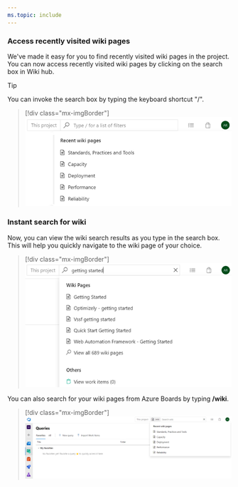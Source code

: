 ```yaml
---
ms.topic: include
---
```


### Access recently visited wiki pages

We've made it easy for you to find recently visited wiki pages in the project. You can now access recently visited wiki pages by clicking on the search box in Wiki hub.

> [!Tip] 
> You can invoke the search box by typing the keyboard shortcut "/".

> [!div class="mx-imgBorder"]
> ![Access recently visited wiki pages.](../../media/159_08.png)

### Instant search for wiki

Now, you can view the wiki search results as you type in the search box. This will help you quickly navigate to the wiki page of your choice.

> [!div class="mx-imgBorder"]
> ![Instant search for wiki.](../../media/159_09.png)

You can also search for your wiki pages from Azure Boards by typing **/wiki**.

> [!div class="mx-imgBorder"]
> ![Search for wiki pages from Azure Boards by typing /wiki.](../../media/159_10.png)
